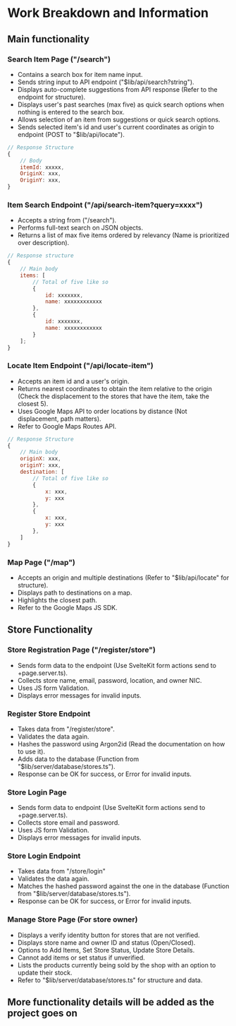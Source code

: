 # Work Breakdown and Information

## Main functionality

### Search Item Page ("/search")

- Contains a search box for item name input.
- Sends string input to API endpoint ("$lib/api/search?string").
- Displays auto-complete suggestions from API response (Refer to the endpoint for structure).
- Displays user's past searches (max five) as quick search options when nothing is entered to the search box.
- Allows selection of an item from suggestions or quick search options.
- Sends selected item's id and user's current coordinates as origin to endpoint (POST to "$lib/api/locate").

```js
// Response Structure
{
	// Body
	itemId: xxxxx,
	OriginX: xxx,
	OriginY: xxx,
}
```

### Item Search Endpoint ("/api/search-item?query=xxxx")

- Accepts a string from ("/search").
- Performs full-text search on JSON objects.
- Returns a list of max five items ordered by relevancy (Name is prioritized over description).

```js
// Response structure
{
	// Main body
	items: [
		// Total of five like so
		{
			id: xxxxxxx,
			name: xxxxxxxxxxxx
		},
		{
			id: xxxxxxx,
			name: xxxxxxxxxxxx
		}
	];
}
```

### Locate Item Endpoint ("/api/locate-item")

- Accepts an item id and a user's origin.
- Returns nearest coordinates to obtain the item relative to the origin (Check the displacement to the stores that have the item, take the closest 5).
- Uses Google Maps API to order locations by distance (Not displacement, path matters).
- Refer to Google Maps Routes API.

```js
// Response Structure
{
	// Main body
	originX: xxx,
	originY: xxx,
	destination: [
		// Total of five like so
		{
			x: xxx,
			y: xxx
		},
		{
			x: xxx,
			y: xxx
		},
	]
}
```

### Map Page ("/map")

- Accepts an origin and multiple destinations (Refer to "$lib/api/locate" for structure).
- Displays path to destinations on a map.
- Highlights the closest path.
- Refer to the Google Maps JS SDK.

## Store Functionality

### Store Registration Page ("/register/store")

- Sends form data to the endpoint (Use SvelteKit form actions send to +page.server.ts).
- Collects store name, email, password, location, and owner NIC.
- Uses JS form Validation.
- Displays error messages for invalid inputs.

### Register Store Endpoint

- Takes data from "/register/store".
- Validates the data again.
- Hashes the password using Argon2id (Read the documentation on how to use it).
- Adds data to the database (Function from "$lib/server/database/stores.ts").
- Response can be OK for success, or Error for invalid inputs.

### Store Login Page

- Sends form data to endpoint (Use SvelteKit form actions send to +page.server.ts).
- Collects store email and password.
- Uses JS form Validation.
- Displays error messages for invalid inputs.

### Store Login Endpoint

- Takes data from "/store/login"
- Validates the data again.
- Matches the hashed password against the one in the database (Function from "$lib/server/database/stores.ts").
- Response can be OK for success, or Error for invalid inputs.

### Manage Store Page (For store owner)

- Displays a verify identity button for stores that are not verified.
- Displays store name and owner ID and status (Open/Closed).
- Options to Add Items, Set Store Status, Update Store Details.
- Cannot add items or set status if unverified.
- Lists the products currently being sold by the shop with an option to update their stock.
- Refer to "$lib/server/database/stores.ts" for structure and data.

## More functionality details will be added as the project goes on
